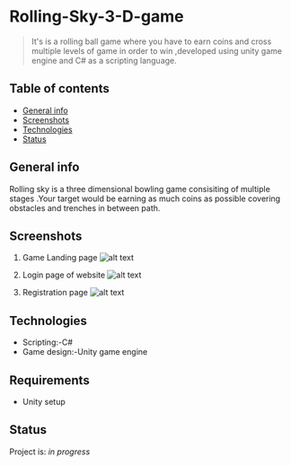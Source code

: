# Rolling-Sky-3-D-game
> It's is a rolling ball game where you have to earn coins and cross multiple levels of game in order to win ,developed using unity game engine and C# as a scripting   language.

## Table of contents
* [General info](#general-info)
* [Screenshots](#screenshots)
* [Technologies](#technologies)
* [Status](#status)


## General info
Rolling sky is a three dimensional bowling game consisiting of multiple stages .Your target would be earning as much coins as possible covering obstacles and trenches in
between path.


## Screenshots
1) Game Landing page
![alt text](https://github.com/zhcet19/Nadeem-Tarin-Hall-Canteen-Management-System/blob/master/image%20folder/project1.png)



2) Login page of website
![alt text](https://github.com/zhcet19/Nadeem-Tarin-Hall-Canteen-Management-System/blob/master/image%20folder/project2.png)


3) Registration page
![alt text](https://github.com/zhcet19/Nadeem-Tarin-Hall-Canteen-Management-System/blob/master/image%20folder/project7.png)


## Technologies
* Scripting:-C#
* Game design:-Unity game engine


## Requirements
* Unity setup


## Status
Project is: _in progress_


